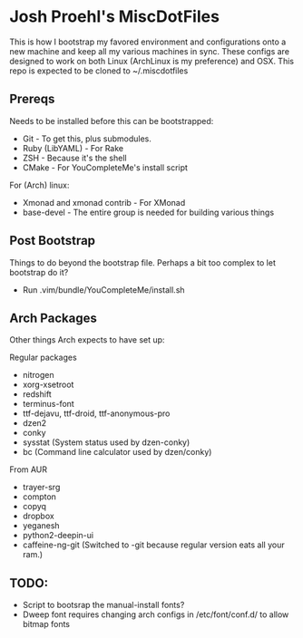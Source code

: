 # Josh Proehl's MiscDotFiles
This is how I bootstrap my favored environment and configurations onto a new machine and keep all my various machines in sync.
These configs are designed to work on both Linux (ArchLinux is my preference) and OSX.
This repo is expected to be cloned to ~/.miscdotfiles

## Prereqs

Needs to be installed before this can be bootstrapped:
* Git - To get this, plus submodules.
* Ruby (LibYAML) - For Rake
* ZSH - Because it's the shell
* CMake - For YouCompleteMe's install script

For (Arch) linux:
* Xmonad and xmonad contrib - For XMonad
* base-devel - The entire group is needed for building various things


## Post Bootstrap
Things to do beyond the bootstrap file. Perhaps a bit too complex to let bootstrap do it?

* Run .vim/bundle/YouCompleteMe/install.sh


## Arch Packages
Other things Arch expects to have set up:

Regular packages
* nitrogen
* xorg-xsetroot
* redshift
* terminus-font
* ttf-dejavu, ttf-droid, ttf-anonymous-pro
* dzen2
* conky
* sysstat (System status used by dzen-conky)
* bc (Command line calculator used by dzen/conky)

From AUR
* trayer-srg
* compton
* copyq
* dropbox
* yeganesh
* python2-deepin-ui
* caffeine-ng-git (Switched to -git because regular version eats all your ram.)

## TODO:
* Script to bootsrap the manual-install fonts?
* Dweep font requires changing arch configs in /etc/font/conf.d/ to allow bitmap fonts
